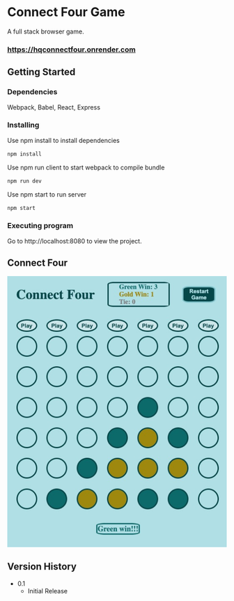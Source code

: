 # Connect Four Game

A full stack browser game.

### https://hqconnectfour.onrender.com

## Getting Started

### Dependencies

Webpack, Babel, React, Express

### Installing

Use npm install to install dependencies
```bash
npm install
```
Use npm run client to start webpack to compile bundle
```bash
npm run dev
```
Use npm start to run server
```bash
npm start
```
### Executing program

Go to http://localhost:8080 to view the project.

## Connect Four

![Connect Four](assets/Connect_Four.png?raw=true "Connect Four")

## Version History

* 0.1
    * Initial Release





